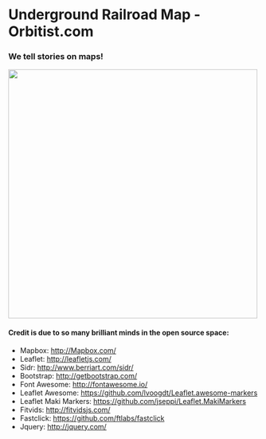 Underground Railroad Map - Orbitist.com
==================
### We tell stories on maps!

<img width="500" height="500" src="http://orbitist.s3.amazonaws.com/2014/05_about-orbitist/orbitist_illustration.jpg">

#### Credit is due to so many brilliant minds in the open source space:
* Mapbox: http://Mapbox.com/
* Leaflet: http://leafletjs.com/
* Sidr: http://www.berriart.com/sidr/
* Bootstrap: http://getbootstrap.com/
* Font Awesome: http://fontawesome.io/
* Leaflet Awesome: https://github.com/lvoogdt/Leaflet.awesome-markers
* Leaflet Maki Markers: https://github.com/jseppi/Leaflet.MakiMarkers
* Fitvids: http://fitvidsjs.com/
* Fastclick: https://github.com/ftlabs/fastclick
* Jquery: http://jquery.com/

